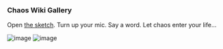 ### Chaos Wiki Gallery
Open [the sketch](https://editor.p5js.org/ribenamaplesyrup/sketches/XnDq42RFB). Turn up your mic. Say a word. Let chaos enter your life...  ![image](https://user-images.githubusercontent.com/23040351/191853254-d9847124-6b39-4d39-99ae-a27ef85e7b03.png) ![image](https://user-images.githubusercontent.com/23040351/191856888-3aea9706-8402-48ba-a863-7aa890a43c5a.png)    
